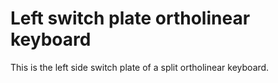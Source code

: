 # Left switch plate ortholinear keyboard
This is the left side switch plate of a split ortholinear keyboard.